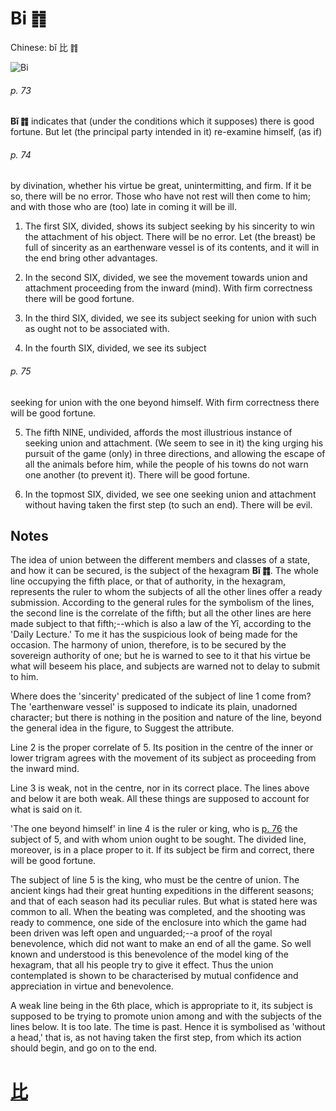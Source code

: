 # Bi ䷇

Chinese: bǐ 比 ䷇

![Bi](https://88o.io/wp-content/uploads/2018/09/08-e6af94bi.jpg)

###### p. 73

**Bǐ ䷇** indicates that (under the conditions which it supposes) there is good fortune. But let (the principal party intended in it) re-examine himself, (as if) 

###### p. 74

by divination, whether his virtue be great, unintermitting, and firm. If it be so, there will be no error. Those who have not rest will then come to him; and with those who are (too) late in coming it will be ill.

1. The first SIX, divided, shows its subject seeking by his sincerity to win the attachment of his object. There will be no error. Let (the breast) be full of sincerity as an earthenware vessel is of its contents, and it will in the end bring other advantages.

2. In the second SIX, divided, we see the movement towards union and attachment proceeding from the inward (mind). With firm correctness there will be good fortune.

3. In the third SIX, divided, we see its subject seeking for union with such as ought not to be associated with.

4. In the fourth SIX, divided, we see its subject

###### p. 75

seeking for union with the one beyond himself. With firm correctness there will be good fortune.

5. The fifth NINE, undivided, affords the most illustrious instance of seeking union and attachment. (We seem to see in it) the king urging his pursuit of the game (only) in three directions, and allowing the escape of all the animals before him, while the people of his towns do not warn one another (to prevent it). There will be good fortune.

6. In the topmost SIX, divided, we see one seeking union and attachment without having taken the first step (to such an end). There will be evil.

## Notes

The idea of union between the different members and classes of a state, and how it can be secured,
is the subject of the hexagram **Bǐ ䷇**. The whole line occupying the fifth place, or that of authority, in the hexagram,
represents the ruler to whom the subjects of all the other lines offer a ready submission. According to the general rules for the symbolism of the lines, the second line is the correlate of the fifth; but all the other lines are here made subject to that fifth;--which is also a law of the Yî, according to the 'Daily Lecture.' To me it has the suspicious look of being made for the occasion. The harmony of union, therefore, is to be secured by the sovereign authority of one; but he is warned to see to it that his virtue be what will beseem his place, and subjects are warned not to delay to submit to him.

Where does the 'sincerity' predicated of the subject of line 1 come from? The 'earthenware vessel' is supposed to indicate its plain, unadorned character; but there is nothing in the position and nature of the line, beyond the general idea in the figure, to Suggest the attribute.

Line 2 is the proper correlate of 5. Its position in the centre of the inner or lower trigram agrees with the movement of its subject as proceeding from the inward mind.

Line 3 is weak, not in the centre, nor in its correct place. The lines above and below it are both weak. All these things are supposed to account for what is said on it.

'The one beyond himself' in line 4 is the ruler or king, who is [p. 76](e5b08fe7959cxiaoxu.md#p-76) the subject of 5, and with whom union ought to be sought. The divided line, moreover, is in a place proper to it. If its subject be firm and correct, there will be good fortune.

The subject of line 5 is the king, who must be the centre of union. The ancient kings had their great hunting expeditions in the different seasons; and that of each season had its peculiar rules. But what is stated here was common to all. When the beating was completed, and the shooting was ready to commence, one side of the enclosure into which the game had been driven was left open and unguarded;--a proof of the royal benevolence, which did not want to make an end of all the game. So well known and understood is this benevolence of the model king of the hexagram, that all his people try to give it effect. Thus the union contemplated is shown to be characterised by mutual confidence and appreciation in virtue and benevolence.

A weak line being in the 6th place, which is appropriate to it, its subject is supposed to be trying to promote union among and with the subjects of the lines below. It is too late. The time is past. Hence it is symbolised as 'without a head,' that is, as not having taken the first step, from which its action should begin, and go on to the end.

# [比](./e6af94bi_cn.md)
